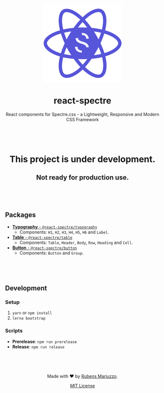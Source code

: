 <div align=center>
<img src=".github/react-spectre-logo.png" width="256" height="256">

# react-spectre
React components for Spectre.css - a Lightweight, Responsive and Modern CSS Framework

<br><br><br>
</div>

<div align=center>

# This project is under development.
## Not ready for production use.

</div>

<br><br><br>

## Packages

 - [**Typography** - `@react-spectre/typography`](packages/typography)
   - Components: `H1`, `H2`, `H3`, `H4`, `H5`, `H6` and `Label`.
 - [**Table** - `@react-spectre/table`](packages/table)
   - Components: `Table`, `Header`, `Body`, `Row`, `Heading` and `Cell`.
 - [**Button** - `@react-spectre/button`](packages/button)
   - Components: `Button` and `Group`.

<br><br><br>

## Development

### Setup

 1. `yarn` or `npm install`
 2. `lerna bootstrap`

### Scripts

 - **Prerelease**: `npm run prerelease`
 - **Release**: `npm run release`

<div align=center>
<br><br><br>

Made with :heart: by [Rubens Mariuzzo](https://github.com/rmariuzzo).

[MIT License](LICENSE)

</div>
